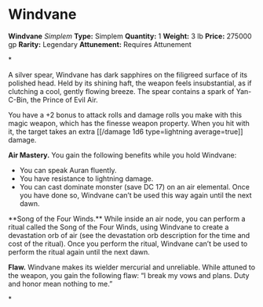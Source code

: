 # Windvane

**Windvane**
_Simplem_
**Type:** Simplem
**Quantity:** 1
**Weight:** 3 lb
**Price:** 275000 gp
**Rarity:** Legendary
**Attunement:** Requires Attunement

*<p>A silver spear, Windvane has dark sapphires on the filigreed surface of its polished head. Held by its shining haft, the weapon feels insubstantial, as if clutching a cool, gently flowing breeze. The spear contains a spark of Yan-C-Bin, the Prince of Evil Air.

You have a +2 bonus to attack rolls and damage rolls you make with this magic weapon, which has the finesse weapon property. When you hit with it, the target takes an extra  [[/damage 1d6 type=lightning average=true]] damage.

**Air Mastery.** You gain the following benefits while you hold Windvane:</p>
* You can speak Auran fluently.
* You have resistance to lightning damage.
* You can cast dominate monster (save DC 17) on an air elemental. Once you have done so, Windvane can’t be used this way again until the next dawn.

<p>**Song of the Four Winds.** While inside an air node, you can perform a ritual called the Song of the Four Winds, using Windvane to create a devastation orb of air (see the devastation orb description for the time and cost of the ritual). Once you perform the ritual, Windvane can’t be used to perform the ritual again until the next dawn.

**Flaw.** Windvane makes its wielder mercurial and unreliable. While attuned to the weapon, you gain the following flaw: “I break my vows and plans. Duty and honor mean nothing to me.”</p>*